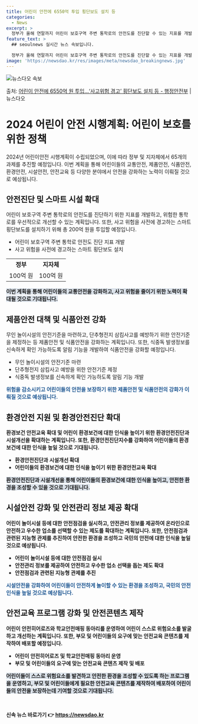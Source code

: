 ```yaml
---
title: 어린이 안전에 6550억 투입 횡단보도 설치 등
categories:
  - News
excerpt: >
  정부가 올해 연말까지 어린이 보호구역 주변 통학로의 안전도를 진단할 수 있는 지표를 개발하고, 진단 결과 위…
feature_text: >
  ## seoulnews 실시간 뉴스 속보입니다.

  정부가 올해 연말까지 어린이 보호구역 주변 통학로의 안전도를 진단할 수 있는 지표를 개발하고, 진단 결과 위…
image: 'https://newsdao.kr/res/images/meta/newsdao_breakingnews.jpg'
---
```


![뉴스다오 속보](https://newsdao.kr/res/images/meta/newsdao_breakingnews.jpg)

<p>출처: <a href="https://newsdao.kr/3748" rel="dofollow">어린이 안전에 6550억 원 투입…‘사고위험 경고’ 횡단보도 설치 등 - 행정안전부</a> | 뉴스다오</p>

<h1>2024 어린이 안전 시행계획: 어린이 보호를 위한 정책</h1>
<p data-ke-size="size16">2024년 어린이안전 시행계획이 수립되었으며, 이에 따라 정부 및 지자체에서 65개의 과제를 추진할 예정입니다. 이번 계획을 통해 어린이들의 교통안전, 제품안전, 식품안전, 환경안전, 시설안전, 안전교육 등 다양한 분야에서 안전을 강화하는 노력이 이뤄질 것으로 예상됩니다.</p>
<h2 data-ke-size="size26">안전진단 및 스마트 시설 확대</h2>
<p data-ke-size="size16">어린이 보호구역 주변 통학로의 안전도를 진단하기 위한 지표를 개발하고, 위험한 통학로를 우선적으로 개선할 수 있는 계획입니다. 또한, 사고 위험을 사전에 경고하는 스마트 횡단보도를 설치하기 위해 총 200억 원을 투입할 예정입니다.</p>

<ul>
<li>어린이 보호구역 주변 통학로 안전도 진단 지표 개발</li>
<li>사고 위험을 사전에 경고하는 스마트 횡단보도 설치</li>
</ul>

<table>
  <tr>
    <td style="text-align: center; height: 17px;"><b>정부</b></td>
    <td style="text-align: center; height: 17px;"><b>지자체</b></td>
  </tr>
  <tr>
    <td style="text-align: center; height: 17px;">100억 원</td>
    <td style="text-align: center; height: 17px;">100억 원</td>
  </tr>
</table>
<b><span style="background-color: #21538527;">이번 계획을 통해 어린이들의 교통안전을 강화하고, 사고 위험을 줄이기 위한 노력이 확대될 것으로 기대됩니다.</span></b>
<h2 data-ke-size="size26">제품안전 대책 및 식품안전 강화</h2>
<p data-ke-size="size16">무인 놀이시설의 안전기준을 마련하고, 단추형전지 삼킴사고를 예방하기 위한 안전기준을 제정하는 등 제품안전 및 식품안전을 강화하는 계획입니다. 또한, 식중독 발생정보를 신속하게 확인 가능하도록 알림 기능을 개발하여 식품안전을 강화할 예정입니다.</p>

<ul>
<li>무인 놀이시설의 안전기준 마련</li>
<li>단추형전지 삼킴사고 예방을 위한 안전기준 제정</li>
<li>식중독 발생정보를 신속하게 확인 가능하도록 알림 기능 개발</li>
</ul>

<b><span style="color: #1a5490;">위험을 감소시키고 어린이들의 안전을 보장하기 위한 제품안전 및 식품안전의 강화가 이뤄질 것으로 예상됩니다.</span><b>
<h2 data-ke-size="size26">환경안전 지원 및 환경안전진단 확대</h2>
<p data-ke-size="size16">환경보건 안전교육 확대 및 어린이 환경보건에 대한 인식을 높이기 위한 환경안전진단과 시설개선을 확대하는 계획입니다. 또한, 환경안전진단지수를 강화하여 어린이들의 환경보건에 대한 인식을 높일 것으로 기대됩니다.</p>

<ul>
<li>환경안전진단과 시설개선 확대</li>
<li>어린이들의 환경보건에 대한 인식을 높이기 위한 환경안전교육 확대</li>
</ul>
<b><span style="background-color: #21538527;">환경안전진단과 시설개선을 통해 어린이들의 환경보건에 대한 인식을 높이고, 안전한 환경을 조성할 수 있을 것으로 기대됩니다.</span></b>
<h2 data-ke-size="size26">시설안전 강화 및 안전관리 정보 제공 확대</h2>
<p data-ke-size="size16">어린이 놀이시설 등에 대한 안전점검을 실시하고, 안전관리 정보를 제공하여 온라인으로 안전하고 우수한 업소를 선택할 수 있는 제도를 확대하는 계획입니다. 또한, 안전점검과 관련된 지능형 관제를 추진하여 안전한 환경을 조성하고 국민의 안전에 대한 인식을 높일 것으로 예상됩니다.</p>

<ul>
<li>어린이 놀이시설 등에 대한 안전점검 실시</li>
<li>안전관리 정보를 제공하여 안전하고 우수한 업소 선택을 돕는 제도 확대</li>
<li>안전점검과 관련된 지능형 관제를 추진</li>
</ul>
<b><span style="color: #1a5490;">시설안전을 강화하여 어린이들이 안전하게 놀이할 수 있는 환경을 조성하고, 국민의 안전인식을 높일 것으로 예상됩니다.</span></b>
<h2 data-ke-size="size26">안전교육 프로그램 강화 및 안전콘텐츠 제작</h2>
<p data-ke-size="size16">어린이 안전히어로즈와 학교안전매핑 동아리를 운영하여 어린이 스스로 위험요소를 발굴하고 개선하는 계획입니다. 또한, 부모 및 어린이들의 요구에 맞는 안전교육 콘텐츠를 제작하여 배포할 예정입니다.</p>

<ul>
<li>어린이 안전히어로즈 및 학교안전매핑 동아리 운영</li>
<li>부모 및 어린이들의 요구에 맞는 안전교육 콘텐츠 제작 및 배포</li>
</ul>
<b><span style="background-color: #21538527;">어린이들이 스스로 위험요소를 발견하고 안전한 환경을 조성할 수 있도록 하는 프로그램을 운영하고, 부모 및 어린이들에게 필요한 안전교육 콘텐츠를 제작하여 배포하여 어린이들의 안전을 보장하는데 기여할 것으로 기대됩니다.</span></b>
<p data-ke-size="size16">&nbsp;</p> 

신속 뉴스 바로가기 👉 <a href="https://newsdao.kr" rel="dofollow">https://newsdao.kr</a>


